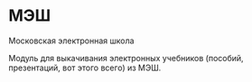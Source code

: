 # МЭШ
Московская электронная школа

Модуль для выкачивания электронных учебников (пособий, презентаций, вот этого всего) из МЭШ.
